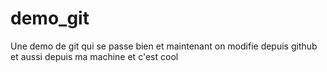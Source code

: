 # demo_git
Une demo de git qui se passe bien
et maintenant on modifie depuis github et aussi depuis ma machine et c'est cool

